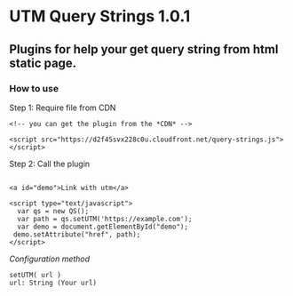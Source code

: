 # UTM Query Strings 1.0.1
## Plugins for help your get query string from html static page.

### How to use

Step 1: Require file from CDN

```
<!-- you can get the plugin from the *CDN* -->

<script src="https://d2f45svx228c0u.cloudfront.net/query-strings.js"></script>
```

Step 2: Call the plugin
```

<a id="demo">Link with utm</a>

<script type="text/javascript">
  var qs = new QS();
  var path = qs.setUTM('https://example.com');
  var demo = document.getElementById("demo");
 demo.setAttribute("href", path);
</script>

```

*Configuration method*

```
setUTM( url )
url: String (Your url)
```
